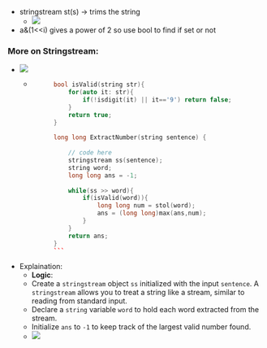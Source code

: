 - stringstream st(s) -> trims the string
	- ![](https://i.imgur.com/iSYlczF.png)
- a&(1<<i) gives a power of 2 so use bool to find if set or not

### More on Stringstream:
- ![](https://i.imgur.com/yTkivfB.png)
	- ```cpp
			bool isValid(string str){
		        for(auto it: str){
		            if(!isdigit(it) || it=='9') return false;
		        }
		        return true;
		    }
		  
		    long long ExtractNumber(string sentence) {
		
		        // code here
		        stringstream ss(sentence);
		        string word;
		        long long ans = -1;
		        
		        while(ss >> word){
		            if(isValid(word)){
		                long long num = stol(word);
		                ans = (long long)max(ans,num);
		            }
		        }
		        return ans;
		    }
			```
- Explaination:
	- **Logic**:
	- Create a `stringstream` object `ss` initialized with the input `sentence`. A `stringstream` allows you to treat a string like a stream, similar to reading from standard input.
	- Declare a `string` variable `word` to hold each word extracted from the stream.
	- Initialize `ans` to `-1` to keep track of the largest valid number found.
	- ![](https://i.imgur.com/30w3Zeo.png)
